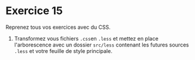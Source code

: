 # Exercice 15

Reprenez tous vos exercices avec du CSS.

1. Transformez vous fichiers `.css`en `.less` et mettez en place l'arborescence avec un dossier `src/less` contenant les futures sources `.less` et votre feuille de style principale.